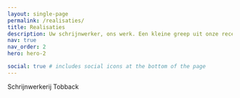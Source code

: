 ```yaml
---
layout: single-page
permalink: /realisaties/
title: Realisaties
description: Uw schrijnwerker, ons werk. Een kleine greep uit onze recente realisaties. Meer info. Neem zeker contact op
nav: true
nav_order: 2
hero: hero-2

social: true # includes social icons at the bottom of the page
---
```


Schrijnwerkerij Tobback
